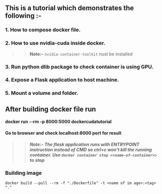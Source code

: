 ## This is a tutorial which demonstrates the following :-  
### 1. How to compose docker file.
### 2. How to use nvidia-cuda inside docker.
>> **Note:-** ```nvidia-container-toolkit``` nust be installed
### 3. Run python dlib package to check container is using GPU.
### 4. Expose a Flask application to host machine.
### 5. Mount a volume and folder.


## After building docker file run
#### docker run --rm  -p 8000:5000 dockercudatutorial
#### Go to browser and check localhost:8000 port for result

>> ##### **Note:-** The flask application runs with *ENTRYPOINT* instruction instead of *CMD* so ctrl+c won't kill the running container. Use ```docker container stop <<name-of-container>>``` to stop  
### Building image  
```docker build --pull --rm -f "./Dockerfile" -t <name of im age>:<tag> "." ```  